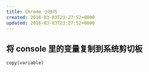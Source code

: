 ```yaml
---
title: Chrome 小技巧
created: 2016-03-03T23:27:52+0800
updated: 2016-03-03T23:27:52+0800
---
```



## 将 console 里的变量复制到系统剪切板

`copy(variable)`
